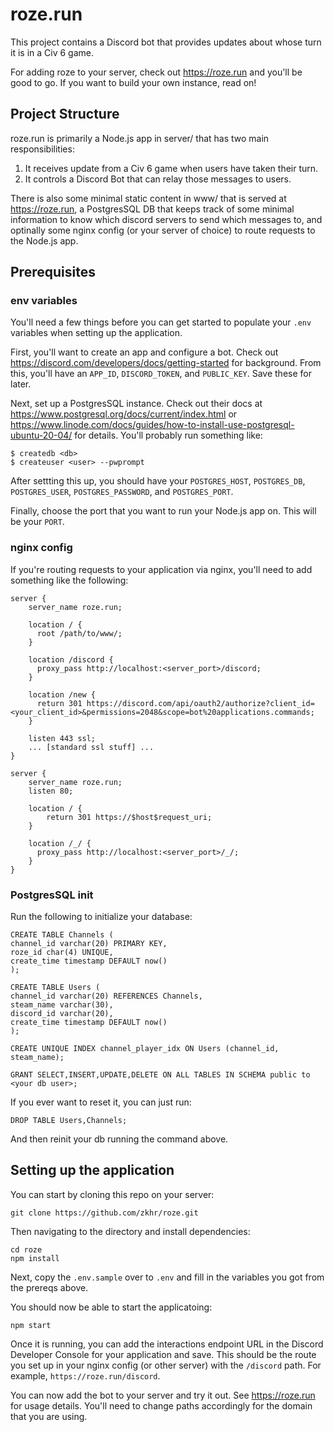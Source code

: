 # roze.run

This project contains a Discord bot that provides updates about whose turn it is in a Civ 6 game.

For adding roze to your server, check out https://roze.run and you'll be good to go. If you want to build your own instance, read on!

## Project Structure

roze.run is primarily a Node.js app in server/ that has two main responsibilities:

1. It receives update from a Civ 6 game when users have taken their turn.
2. It controls a Discord Bot that can relay those messages to users.

There is also some minimal static content in www/ that is served at https://roze.run, a PostgresSQL DB that keeps track of some minimal information to know which discord servers to send which messages to, and optinally some nginx config (or your server of choice) to route requests to the Node.js app.

## Prerequisites

### env variables

You'll need a few things before you can get started to populate your `.env` variables when setting up the application.

First, you'll want to create an app and configure a bot. Check out https://discord.com/developers/docs/getting-started for background. From this, you'll have an `APP_ID`, `DISCORD_TOKEN`, and `PUBLIC_KEY`. Save these for later.

Next, set up a PostgresSQL instance. Check out their docs at https://www.postgresql.org/docs/current/index.html or https://www.linode.com/docs/guides/how-to-install-use-postgresql-ubuntu-20-04/ for details. You'll probably run something like:

```
$ createdb <db>
$ createuser <user> --pwprompt
```

After settting this up, you should have your `POSTGRES_HOST`, `POSTGRES_DB`, `POSTGRES_USER`, `POSTGRES_PASSWORD`, and `POSTGRES_PORT`.

Finally, choose the port that you want to run your Node.js app on. This will be your `PORT`.

### nginx config

If you're routing requests to your application via nginx, you'll need to add something like the following:

```
server {
    server_name roze.run;

    location / {
      root /path/to/www/;
    }

    location /discord {
      proxy_pass http://localhost:<server_port>/discord;
    }

    location /new {
      return 301 https://discord.com/api/oauth2/authorize?client_id=<your_client_id>&permissions=2048&scope=bot%20applications.commands;
    }

    listen 443 ssl;
    ... [standard ssl stuff] ...
}

server {
    server_name roze.run;
    listen 80;

    location / {
        return 301 https://$host$request_uri;
    }

    location /_/ {
      proxy_pass http://localhost:<server_port>/_/;
    }
}
```

### PostgresSQL init

Run the following to initialize your database:

```
CREATE TABLE Channels (
channel_id varchar(20) PRIMARY KEY,
roze_id char(4) UNIQUE,
create_time timestamp DEFAULT now()
);

CREATE TABLE Users (
channel_id varchar(20) REFERENCES Channels,
steam_name varchar(30),
discord_id varchar(20),
create_time timestamp DEFAULT now()
);

CREATE UNIQUE INDEX channel_player_idx ON Users (channel_id, steam_name);

GRANT SELECT,INSERT,UPDATE,DELETE ON ALL TABLES IN SCHEMA public to <your db user>;
```

If you ever want to reset it, you can just run:

```
DROP TABLE Users,Channels;
```

And then reinit your db running the command above.

## Setting up the application

You can start by cloning this repo on your server:

```
git clone https://github.com/zkhr/roze.git
```

Then navigating to the directory and install dependencies:

```
cd roze
npm install
```

Next, copy the `.env.sample` over to `.env` and fill in the variables you got from the prereqs above.

You should now be able to start the applicatoing:

```
npm start
```

Once it is running, you can add the interactions endpoint URL in the Discord Developer Console for your application and save. This should be the route you set up in your nginx config (or other server) with the `/discord` path. For example, `https://roze.run/discord`.

You can now add the bot to your server and try it out. See https://roze.run for usage details. You'll need to change paths accordingly for the domain that you are using.
